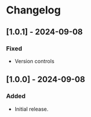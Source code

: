 # Changelog

## [1.0.1] - 2024-09-08
### Fixed
- Version controls

## [1.0.0] - 2024-09-08
### Added
- Initial release.

